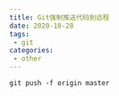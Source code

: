 ```yaml
---
title: Git强制推送代码到远程
date: 2020-10-28
tags:
 - git
categories:
 - other
---
```


```shell
git push -f origin master
```





​                                                                                                                                                                  

